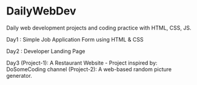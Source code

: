 # DailyWebDev
Daily web development projects and coding practice with HTML, CSS, JS.

Day1 : Simple Job Application Form using HTML & CSS

Day2 : Developer Landing Page 

Day3 (Project-1): A Restaurant Website - Project inspired by: DoSomeCoding channel
     (Project-2): A web-based random picture generator.
